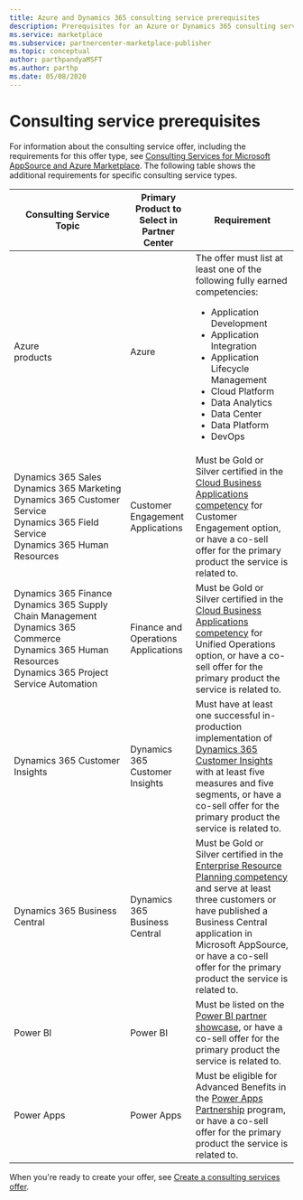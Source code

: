 ```yaml
---
title: Azure and Dynamics 365 consulting service prerequisites 
description: Prerequisites for an Azure or Dynamics 365 consulting service offer in Microsoft commercial marketplace
ms.service: marketplace
ms.subservice: partnercenter-marketplace-publisher
ms.topic: conceptual
author: parthpandyaMSFT
ms.author: parthp
ms.date: 05/08/2020
---
```


# Consulting service prerequisites

For information about the consulting service offer, including the requirements for this offer type, see [Consulting Services for Microsoft AppSource and Azure Marketplace](../consulting-services.md). The following table shows the additional requirements for specific consulting service types.

| Consulting Service Topic | Primary Product to Select in Partner Center | Requirement |
|---------|---------|---------|
| Azure products&nbsp;&nbsp;&nbsp;&nbsp;&nbsp;&nbsp;&nbsp;&nbsp;&nbsp;&nbsp;&nbsp;&nbsp;&nbsp;&nbsp;&nbsp;&nbsp;&nbsp;&nbsp;&nbsp;&nbsp;&nbsp;&nbsp;&nbsp;&nbsp;&nbsp;&nbsp;&nbsp;&nbsp;| Azure | The offer must list at least one of the following fully earned competencies: <ul><li>Application Development</li><li>Application Integration</li><li>Application Lifecycle Management</li><li>Cloud Platform</li><li>Data Analytics</li><li>Data Center</li><li>Data Platform</li><li>DevOps|
| Dynamics 365 Sales<br>Dynamics 365 Marketing<br>Dynamics 365 Customer Service<br>Dynamics 365 Field Service<br>Dynamics 365 Human Resources | Customer Engagement Applications | Must be Gold or Silver certified in the [Cloud Business Applications competency](https://partner.microsoft.com/membership/cloud-business-applications-competency) for Customer Engagement option, or have a co-sell offer for the primary product the service is related to. |
| Dynamics 365 Finance<br>Dynamics 365 Supply Chain Management<br>Dynamics 365 Commerce<br>Dynamics 365 Human Resources<br>Dynamics 365 Project Service Automation | Finance and Operations Applications | Must be Gold or Silver certified in the [Cloud Business Applications competency](https://partner.microsoft.com/membership/cloud-business-applications-competency) for Unified Operations option, or have a co-sell offer for the primary product the service is related to. |
| Dynamics 365 Customer Insights | Dynamics 365 Customer Insights | Must have at least one successful in-production implementation of [Dynamics 365 Customer Insights](https://dynamics.microsoft.com/ai/customer-insights/) with at least five measures and five segments, or have a co-sell offer for the primary product the service is related to. |
| Dynamics 365 Business Central | Dynamics 365 Business Central | Must be Gold or Silver certified in the [Enterprise Resource Planning competency](https://partner.microsoft.com/membership/enterprise-resource-planning-competency) and serve at least three customers or have published a Business Central application in Microsoft AppSource, or have a co-sell offer for the primary product the service is related to. |
| Power BI | Power BI | Must be listed on the [Power BI partner showcase](https://powerbi.microsoft.com/partner-showcase/), or have a co-sell offer for the primary product the service is related to.|
|Power Apps | Power Apps | Must be eligible for Advanced Benefits in the [Power Apps Partnership](https://aka.ms/PowerAppsPartner) program, or have a co-sell offer for the primary product the service is related to. |

When you're ready to create your offer, see [Create a consulting services offer](./create-consulting-service-offer.md).

